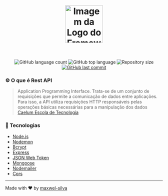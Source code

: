 <h1 align="center">
  <img alt="Imagem da Logo do Framework node.js" src="https://www.pinclipart.com/picdir/big/102-1024697_related-wallpapers-node-js-logo-png-clipart.png" height="120" /><br><br>
</h1>

<p align="center">
  <img alt="GitHub language count" src="https://img.shields.io/github/languages/count/maxwel-silva/node-rest-api">
  <img alt="GitHub top language" src="https://img.shields.io/github/languages/top/maxwel-silva/node-rest-api">
  <img alt="Repository size" src="https://img.shields.io/github/repo-size/maxwel-silva/node-rest-api">
  <a href="https://github.com/maxwel-silva/node-rest-api/commits/master">
  <img alt="GitHub last commit" src="https://img.shields.io/github/last-commit/maxwel-silva/node-rest-api">
  </a>
  </p>
  
  ### :gear: O que é Rest API
 > Application Programming Interface. Trata-se de um conjunto de requisições que permite a comunicação de dados entre aplicações. Para isso, a API utiliza requisições HTTP responsáveis pelas operações básicas necessárias para a manipulação dos dados
  [Caelum Escola de Tecnologia](https://blog.caelum.com.br/rest-principios-e-boas-praticas/)
  
  ### :rocket: Tecnologias
  
-  [Node.js](https://www.nodejs.org/en/)
-  [Nodemon](https://nodemon.io/)
-  [Bcrypt](https://www.npmjs.com/package/bcryptjs)
-  [Express](https://expressjs.com/)
-  [JSON Web Token](https://www.npmjs.com/package/jsonwebtoken)
-  [Mongoose](https://www.npmjs.com/package/mongoose)
-  [Nodemailer](https://nodemailer.com/about/)
-  [Cors](https://www.npmjs.com/package/cors)

---

Made with ♥ by [maxwel-silva](https://github.com/maxwel-silva)
